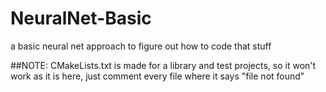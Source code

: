 # NeuralNet-Basic

a basic neural net approach to figure out how to code that stuff

##NOTE: CMakeLists.txt is made for a library and test projects, so it won't work as it is here, just comment every file where it says "file not found"
